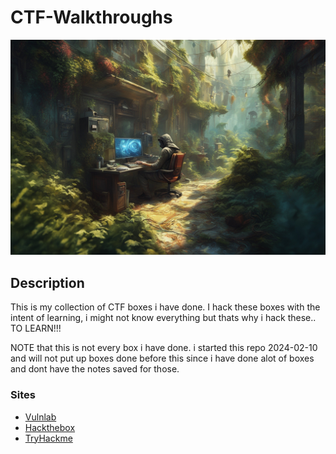 # CTF-Walkthroughs

![img](https://github.com/suljov/CTF-Walkthroughs/blob/main/9xT46w4A.jpg)

## Description
This is my collection of CTF boxes i have done. I hack these boxes with the intent of learning, i might not know everything but thats why i hack these.. TO LEARN!!!

NOTE that this is not every box i have done. i started this repo 2024-02-10 and will not put up boxes done before this since i have done alot of boxes and dont have the notes saved for those. 


### Sites
* [Vulnlab](https://github.com/suljov/CTF-Walkthroughs/blob/main/vulnlab)
* [Hackthebox](https://github.com/suljov/CTF-Walkthroughs/tree/main/hackthebox)
* [TryHackme](https://github.com/suljov/CTF-Walkthroughs/tree/main/tryhackme)
